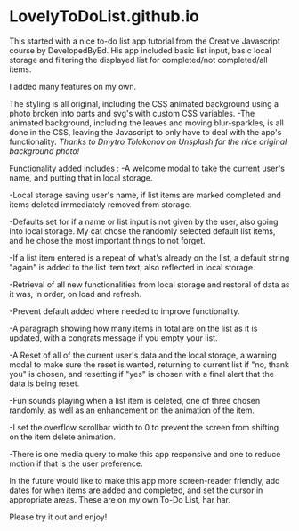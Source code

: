 # LovelyToDoList.github.io

This started with a nice to-do list app tutorial from the Creative Javascript course by DevelopedByEd. His app included basic list input, basic local storage and filtering the displayed list for completed/not completed/all items.

I added many features on my own.

The styling is all original, including the CSS animated background using a photo broken into parts and svg's with custom CSS variables.
-The animated background, including the leaves and moving blur-sparkles, is all done in the CSS, leaving the Javascript to only have to deal with the app's functionality. *Thanks to Dmytro Tolokonov on Unsplash for the nice original background photo!*


Functionality added includes :
-A welcome modal to take the current user's name, and putting that in local storage.

-Local storage saving user's name, if list items are marked completed and items deleted immediately removed from storage.

-Defaults set for if a name or list input is not given by the user, also going into local storage. My cat chose the randomly selected default list items, and he chose the most important things to not forget.

-If a list item entered is a repeat of what's already on the list, a default string "again" is added to the list item text, also reflected in local storage.

-Retrieval of all new functionalities from local storage and restoral of data as it was, in order, on load and refresh.

-Prevent default added where needed to improve functionality.

-A paragraph showing how many items in total are on the list as it is updated, with a congrats message if you empty your list.

-A Reset of all of the current user's data and the local storage, a warning modal to make sure the reset is wanted,
returning to current list if "no, thank you" is chosen, and resetting if "yes" is chosen with a final alert that the data is being reset.

-Fun sounds playing when a list item is deleted, one of three chosen randomly, as well as an enhancement on the animation of the item.

-I set the overflow scrollbar width to 0 to prevent the screen from shifting on the item delete animation.

-There is one media query to make this app responsive and one to reduce motion if that is the user preference.

In the future would like to make this app more screen-reader friendly, add dates for when items are added and completed, and set the cursor in appropriate areas. 
These are on my own To-Do List, har har.

Please try it out and enjoy!
